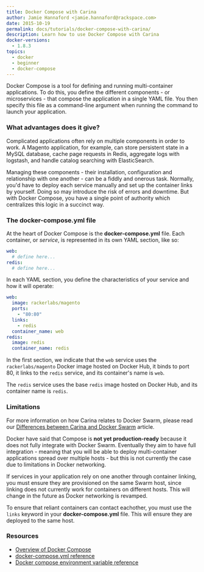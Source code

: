 ```yaml
---
title: Docker Compose with Carina
author: Jamie Hannaford <jamie.hannaford@rackspace.com>
date: 2015-10-19
permalink: docs/tutorials/docker-compose-with-carina/
description: Learn how to use Docker Compose with Carina
docker-versions:
  - 1.8.3
topics:
  - docker
  - beginner
  - docker-compose
---
```


Docker Compose is a tool for defining and running multi-container applications.
To do this, you define the different components - or microservices - that
compose the application in a single YAML file. You then specify this file as a
command-line argument when running the command to launch your application.

### What advantages does it give?

Complicated applications often rely on multiple components in order to work.
A Magento application, for example, can store persistent state in a MySQL
database, cache page requests in Redis, aggregate logs with logstash, and
handle catalog searching with ElasticSearch.

Managing these components - their installation, configuration and relationship
with one another - can be a fiddly and onerous task. Normally, you'd have to
deploy each service manually and set up the container links by yourself. Doing
so may introduce the risk of errors and downtime. But with Docker Compose, you
have a single point of authority which centralizes this logic in a succinct way.

### The docker-compose.yml file

At the heart of Docker Compose is the **docker-compose.yml** file. Each
container, or _service_, is represented in its own YAML section, like so:

```yaml
web:
  # define here...
redis:
  # define here...
```

In each YAML section, you define the characteristics of your service and how it
will operate:

```yaml
web:
  image: rackerlabs/magento
  ports:
    - "80:80"
  links:
    - redis
  container_name: web
redis:
  image: redis
  container_name: redis
```

In the first section, we indicate that the `web` service uses the `rackerlabs/magento`
Docker image hosted on Docker Hub, it binds to port 80, it links to the `redis`
service, and its container's name is `web`.

The `redis` service uses the base `redis` image hosted on Docker Hub, and its
container name is `redis`.

### Limitations

For more information on how Carina relates to Docker Swarm, please read our
[Differences between Carina and Docker Swarm](../differences-swarm-carina) article.

Docker have said that Compose is **not yet production-ready** because
it does not fully integrate with Docker Swarm. Eventually they aim to have
full integration - meaning that you will be able to deploy multi-container
applications spread over multiple hosts - but this is not currently the case
due to limitations in Docker networking.

If services in your application rely on one another through container linking,
you must ensure they are provisioned on the same Swarm host, since linking
does not currently work for containers on different hosts. This will change
in the future as Docker networking is revamped.

To ensure that reliant containers can contact eachother, you must use the
`links` keyword in your **docker-compose.yml** file. This will ensure they are
deployed to the same host.

### Resources

- [Overview of Docker Compose](https://docs.docker.com/compose/)
- [docker-compose.yml reference](https://docs.docker.com/compose/yml/)
- [Docker compose environment variable reference](https://docs.docker.com/compose/env/)
